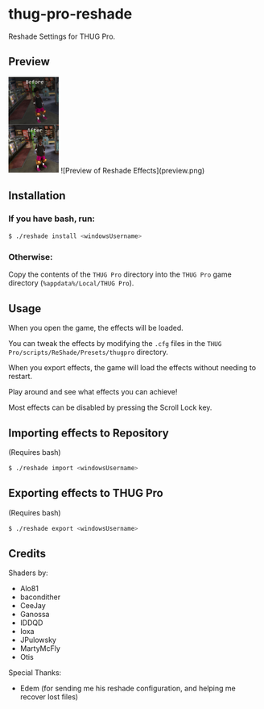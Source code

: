 # thug-pro-reshade

Reshade Settings for THUG Pro.

## Preview
<img alt="Before/After Picture" src="comparison.png" width="100">
![Preview of Reshade Effects](preview.png)

## Installation

### If you have bash, run:

```bash
$ ./reshade install <windowsUsername>
```

### Otherwise:

Copy the contents of the `THUG Pro` directory into the `THUG Pro` game directory (`%appdata%/Local/THUG Pro`).

## Usage

When you open the game, the effects will be loaded.

You can tweak the effects by modifying the `.cfg` files in the `THUG Pro/scripts/ReShade/Presets/thugpro` directory.

When you export effects, the game will load the effects without needing to restart.

Play around and see what effects you can achieve!

Most effects can be disabled by pressing the Scroll Lock key.

## Importing effects to Repository

(Requires bash)

```bash
$ ./reshade import <windowsUsername>
```

## Exporting effects to THUG Pro

(Requires bash)

```bash
$ ./reshade export <windowsUsername>
```

## Credits

Shaders by:
* Alo81
* bacondither
* CeeJay
* Ganossa
* IDDQD
* Ioxa
* JPulowsky
* MartyMcFly
* Otis

Special Thanks:
* Edem (for sending me his reshade configuration, and helping me recover lost files)
